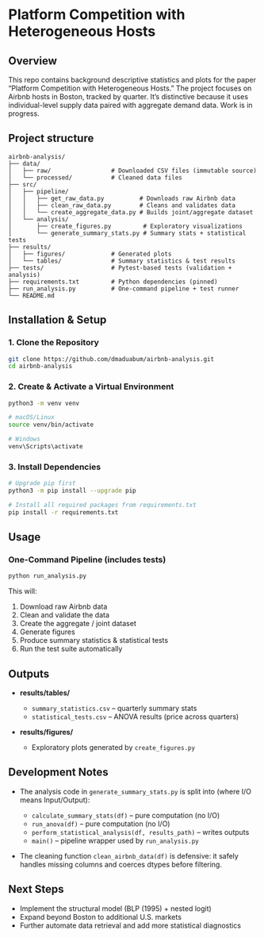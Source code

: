 # Platform Competition with Heterogeneous Hosts

## Overview
This repo contains background descriptive statistics and plots for the paper “Platform Competition with Heterogeneous Hosts.” The project focuses on Airbnb hosts in Boston, tracked by quarter. It’s distinctive because it uses individual-level supply data paired with aggregate demand data. Work is in progress.

## Project structure
```
airbnb-analysis/
├── data/
│   ├── raw/                 # Downloaded CSV files (immutable source)
│   └── processed/           # Cleaned data files
├── src/
│   ├── pipeline/
│   │   ├── get_raw_data.py          # Downloads raw Airbnb data
│   │   ├── clean_raw_data.py        # Cleans and validates data
│   │   └── create_aggregate_data.py # Builds joint/aggregate dataset
│   └── analysis/
│       ├── create_figures.py         # Exploratory visualizations
│       └── generate_summary_stats.py # Summary stats + statistical tests
├── results/
│   ├── figures/             # Generated plots
│   └── tables/              # Summary statistics & test results
├── tests/                   # Pytest-based tests (validation + analysis)
├── requirements.txt         # Python dependencies (pinned)
├── run_analysis.py          # One-command pipeline + test runner
└── README.md
```

## Installation & Setup
### 1. Clone the Repository

```bash
git clone https://github.com/dmaduabum/airbnb-analysis.git
cd airbnb-analysis
```
### 2. Create & Activate a Virtual Environment

```bash
python3 -m venv venv

# macOS/Linux
source venv/bin/activate

# Windows
venv\Scripts\activate
```
### 3. Install Dependencies

```bash
# Upgrade pip first
python3 -m pip install --upgrade pip

# Install all required packages from requirements.txt
pip install -r requirements.txt
```
## Usage
### One-Command Pipeline (includes tests)
```bash
python run_analysis.py
```
This will:

1. Download raw Airbnb data
2. Clean and validate the data
3. Create the aggregate / joint dataset
4. Generate figures
5. Produce summary statistics & statistical tests
6. Run the test suite automatically

## Outputs

- **results/tables/**
  - `summary_statistics.csv` – quarterly summary stats
  - `statistical_tests.csv` – ANOVA results (price across quarters)

- **results/figures/**
  - Exploratory plots generated by `create_figures.py`

## Development Notes

- The analysis code in `generate_summary_stats.py` is split into (where I/O means Input/Output):
  - `calculate_summary_stats(df)` – pure computation (no I/O)
  - `run_anova(df)` – pure computation (no I/O)
  - `perform_statistical_analysis(df, results_path)` – writes outputs
  - `main()` – pipeline wrapper used by `run_analysis.py`

- The cleaning function `clean_airbnb_data(df)` is defensive: it safely
  handles missing columns and coerces dtypes before filtering.

## Next Steps

- Implement the structural model (BLP (1995) + nested logit)
- Expand beyond Boston to additional U.S. markets
- Further automate data retrieval and add more statistical diagnostics


